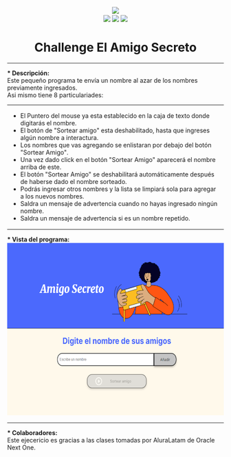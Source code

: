 <p align="center">
  <img src="https://www.dexerto.com/cdn-image/wp-content/uploads/2024/04/30/satoru-gojo-jujutsu-kaisen.jpg"  width="200" 
       style="border-radius:50;"></img>
       <br>
<img src="https://img.shields.io/badge/| Challenge-Terminado-blue?logo=Redragon"></img>
<img src="https://img.shields.io/badge/| Codigo-HTML_CSS_JavaScript-orange ?logo=htmx"></img>
<img src="https://img.shields.io/badge/Muchas_Gracias_por_descargar-8A2BE2"></img>
</p>
<h1 align="center">Challenge El Amigo Secreto</h1>
<hr noshade>
<b>* Descripción:</b><br>
Este pequeño programa te envía un nombre al azar de los nombres previamente ingresados.<br>
Asi mismo tiene 8 particulariades:
<p>
<table>
  <td>
    <ul type="disk">
      <li>El Puntero del mouse ya esta establecido en la caja de texto donde digitarás el nombre.</li>
      <li>El botón de "Sortear amigo" esta deshabilitado, hasta que ingreses algún nombre a interactura.</li>
      <li>Los nombres que vas agregando se enlistaran por debajo del botón "Sortear Amigo".</li>
      <li>Una vez dado click en el botón "Sortear Amigo" aparecerá el nombre arriba de este.</li>
      <li>El botón "Sortear Amigo" se deshabilitará automáticamente después de haberse dado el nombre sorteado.</li>
      <li>Podrás ingresar otros nombres y la lista se limpiará sola para agregar a los nuevos nombres.</li>
      <li>Saldra un mensaje de advertencia cuando no hayas ingresado ningún nombre.</li>
      <li>Saldra un mensaje de advertencia si es un nombre repetido.</li>
    </ul>
  </td>
</table>
<p>
<b>* Vista del programa:</b><br>
<img width="600" height="400" alt="image" src="https://github.com/Zzero-73/Alura-ChallengeAmigoSecreto/blob/main/AmigoSecreto.png" />
<br>

<hr>
<b>* Colaboradores:</b><br>
Este ejecericio es gracias a las clases tomadas por AluraLatam de Oracle Next One.
